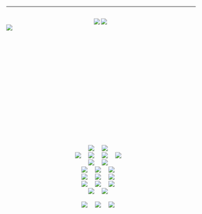 <br />
<hr />
<br />
<div style="display: flex;align-items: center;justify-content: center;">
<img align="left" src="https://github-readme-stats.vercel.app/api?username=ceosss&hide=contribs,prs&count_private=true&show_icons=true&theme=merko&title_color=00feca&text_color=a5d8f3&icon_color=00feca&hide_border=true" />

 <img align="left" src="https://github-readme-stats.vercel.app/api/top-langs/?username=ceosss&show_icons=true&theme=merko&title_color=00feca&text_color=a5d8f3&icon_color=00feca&hide_border=true" />
 
 </div>
 <div>
 <img align="left" src="https://github-readme-stats.vercel.app/api/pin/?username=ceosss&repo=news-app&show_icons=true&theme=merko&title_color=00feca&text_color=a5d8f3&icon_color=00feca&hide_border=true" />
</div>
<br />
<br />
<br />
<br />
<br />
<br />
<br />
<br />
<br />
<br />
<br />
<br />
<br />
<br />
<br />
<br />
<br />
<br />
<div>
 <p align="center">
  <img src="https://img.shields.io/badge/C++-LANGUAGE-blue.svg?style=for-the-badge&logo=cpp" />&nbsp;&nbsp;&nbsp;&nbsp;
  <img src="https://img.shields.io/badge/-DATA%20STRUCTURES%20AND%20ALGORITHM-black?logo=puppet&logoColor=white&style=for-the-badge" />&nbsp;&nbsp;&nbsp;&nbsp; 
  <br/>
  <img src="https://img.shields.io/badge/-HTML5-E34F26?style=for-the-badge&logo=html5&logoColor=white" />&nbsp;&nbsp;&nbsp;&nbsp;
  <img src="https://img.shields.io/badge/-CSS3-1572B6?style=for-the-badge&logo=css3" />&nbsp;&nbsp;&nbsp;&nbsp;
  <img src="https://img.shields.io/badge/-SASS-CC6699?logo=sass&logoColor=white&style=for-the-badge" />&nbsp;&nbsp;&nbsp;&nbsp;
  <img src="http://img.shields.io/badge/-JavaScript-black?style=for-the-badge&logo=javascript" />&nbsp;&nbsp;&nbsp;&nbsp;
  <br/>
  <img src="https://img.shields.io/badge/-Nodejs-339933?style=for-the-badge&logo=Node.js&logoColor=white" />&nbsp;&nbsp;&nbsp;&nbsp;
  <img src="https://img.shields.io/badge/EXPRESS%20JS-FRAMEWORK-blue.svg?style=for-the-badge&logo=express" />&nbsp;&nbsp;&nbsp;&nbsp;
  <br/>
  <img src="https://img.shields.io/badge/-React-61DAFB?style=for-the-badge&logo=react&logoColor=black" />&nbsp;&nbsp;&nbsp;&nbsp;
  <img src="https://img.shields.io/badge/-REDUX-764ABC?logo=redux&logoColor=white&style=for-the-badge&logoColor=white" />&nbsp;&nbsp;&nbsp;&nbsp;
  <img src="https://img.shields.io/badge/-Gatsby-663399?logo=gatsby&logoColor=white&style=for-the-badge" />&nbsp;&nbsp;&nbsp;&nbsp;
  <br/>
  <img src="https://img.shields.io/badge/-FIREBASE-FFCA28?logo=firebase&logoColor=black&style=for-the-badge" />&nbsp;&nbsp;&nbsp;&nbsp;
  <img src="https://img.shields.io/badge/-MongoDB-47A248?style=for-the-badge&logo=mongodb" />&nbsp;&nbsp;&nbsp;&nbsp;
  <img src="https://img.shields.io/badge/-mySQL-4479A1?logo=mysql&logoColor=white&style=for-the-badge" />&nbsp;&nbsp;&nbsp;&nbsp;
  <br/>
  <img src="https://img.shields.io/badge/-Git-black?style=for-the-badge&logo=git" />&nbsp;&nbsp;&nbsp;&nbsp;
  <img src="https://img.shields.io/badge/-GitHub-181717?style=for-the-badge&logo=github" />&nbsp;&nbsp;&nbsp;&nbsp;
  <img src="https://img.shields.io/badge/-gitlab-FCA23A?logo=gitlab&logoColor=white&style=for-the-badge" />&nbsp;&nbsp;&nbsp;&nbsp;
  <br/>  
  <img src="https://img.shields.io/badge/-Heroku-black?logo=heroku&logoColor=white&style=for-the-badge" />&nbsp;&nbsp;&nbsp;&nbsp;
  <img src="https://img.shields.io/badge/-Vercel-black?logo=vercel&logoColor=white&style=for-the-badge" />&nbsp;&nbsp;&nbsp;&nbsp;
 <br/>

  <br/>
  <img src="https://img.shields.io/badge/OS-Ubuntu%2020.04%20LTS-informational?style=for-the-badge&logo=ubuntu&logoColor=white" />&nbsp;&nbsp;&nbsp;&nbsp;
  <img src="https://img.shields.io/badge/Editor-VSCode-blue?style=for-the-badge&logo=visual-studio-code&logoColor=white" />&nbsp;&nbsp;&nbsp;&nbsp;
  <img src="https://img.shields.io/badge/OS-Windows%2010-informational?style=for-the-badge&logo=windows&logoColor=white" />&nbsp;&nbsp;&nbsp;&nbsp;
  <br/>
  <br/>
</p>
</div>
